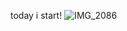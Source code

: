 today i start!
![IMG_2086](https://github.com/user-attachments/assets/1c96ffe8-dc1e-4867-bca5-f51c50d89344)
